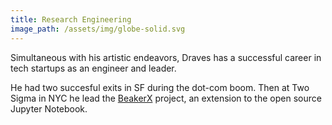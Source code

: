 ```yaml
---
title: Research Engineering
image_path: /assets/img/globe-solid.svg
---
```

<p>
  Simultaneous with his artistic endeavors, Draves has a successful
  career in tech startups as an engineer and leader.
</p>
<p>
  He had two succesful exits in SF during the dot-com boom. Then at Two
  Sigma in NYC he lead the <a href="http://beakerx.com/">BeakerX</a>
  project, an extension to the open source Jupyter Notebook.
</p>

